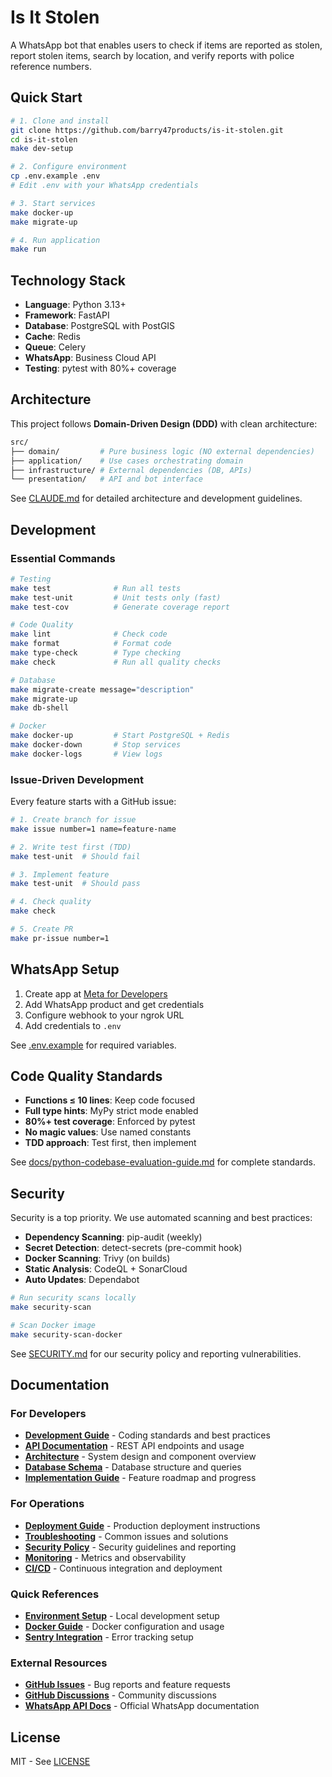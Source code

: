 # Is It Stolen

A WhatsApp bot that enables users to check if items are reported as stolen, report stolen items, search by location, and verify reports with police reference numbers.

## Quick Start

```bash
# 1. Clone and install
git clone https://github.com/barry47products/is-it-stolen.git
cd is-it-stolen
make dev-setup

# 2. Configure environment
cp .env.example .env
# Edit .env with your WhatsApp credentials

# 3. Start services
make docker-up
make migrate-up

# 4. Run application
make run
```

## Technology Stack

- **Language**: Python 3.13+
- **Framework**: FastAPI
- **Database**: PostgreSQL with PostGIS
- **Cache**: Redis
- **Queue**: Celery
- **WhatsApp**: Business Cloud API
- **Testing**: pytest with 80%+ coverage

## Architecture

This project follows **Domain-Driven Design (DDD)** with clean architecture:

```bash
src/
├── domain/         # Pure business logic (NO external dependencies)
├── application/    # Use cases orchestrating domain
├── infrastructure/ # External dependencies (DB, APIs)
└── presentation/   # API and bot interface
```

See [CLAUDE.md](CLAUDE.md) for detailed architecture and development guidelines.

## Development

### Essential Commands

```bash
# Testing
make test              # Run all tests
make test-unit         # Unit tests only (fast)
make test-cov          # Generate coverage report

# Code Quality
make lint              # Check code
make format            # Format code
make type-check        # Type checking
make check             # Run all quality checks

# Database
make migrate-create message="description"
make migrate-up
make db-shell

# Docker
make docker-up         # Start PostgreSQL + Redis
make docker-down       # Stop services
make docker-logs       # View logs
```

### Issue-Driven Development

Every feature starts with a GitHub issue:

```bash
# 1. Create branch for issue
make issue number=1 name=feature-name

# 2. Write test first (TDD)
make test-unit  # Should fail

# 3. Implement feature
make test-unit  # Should pass

# 4. Check quality
make check

# 5. Create PR
make pr-issue number=1
```

## WhatsApp Setup

1. Create app at [Meta for Developers](https://developers.facebook.com)
2. Add WhatsApp product and get credentials
3. Configure webhook to your ngrok URL
4. Add credentials to `.env`

See [.env.example](.env.example) for required variables.

## Code Quality Standards

- **Functions ≤ 10 lines**: Keep code focused
- **Full type hints**: MyPy strict mode enabled
- **80%+ test coverage**: Enforced by pytest
- **No magic values**: Use named constants
- **TDD approach**: Test first, then implement

See [docs/python-codebase-evaluation-guide.md](docs/python-codebase-evaluation-guide.md) for complete standards.

## Security

Security is a top priority. We use automated scanning and best practices:

- **Dependency Scanning**: pip-audit (weekly)
- **Secret Detection**: detect-secrets (pre-commit hook)
- **Docker Scanning**: Trivy (on builds)
- **Static Analysis**: CodeQL + SonarCloud
- **Auto Updates**: Dependabot

```bash
# Run security scans locally
make security-scan

# Scan Docker image
make security-scan-docker
```

See [SECURITY.md](SECURITY.md) for our security policy and reporting vulnerabilities.

## Documentation

### For Developers

- **[Development Guide](CLAUDE.md)** - Coding standards and best practices
- **[API Documentation](docs/API.md)** - REST API endpoints and usage
- **[Architecture](docs/ARCHITECTURE.md)** - System design and component overview
- **[Database Schema](docs/DATABASE.md)** - Database structure and queries
- **[Implementation Guide](docs/is-it-stolen-implementation-guide.md)** - Feature roadmap and progress

### For Operations

- **[Deployment Guide](docs/DEPLOYMENT.md)** - Production deployment instructions
- **[Troubleshooting](docs/TROUBLESHOOTING.md)** - Common issues and solutions
- **[Security Policy](SECURITY.md)** - Security guidelines and reporting
- **[Monitoring](METRICS.md)** - Metrics and observability
- **[CI/CD](CI-CD.md)** - Continuous integration and deployment

### Quick References

- **[Environment Setup](ENVIRONMENT-SETUP.md)** - Local development setup
- **[Docker Guide](DOCKER.md)** - Docker configuration and usage
- **[Sentry Integration](docs/SENTRY.md)** - Error tracking setup

### External Resources

- **[GitHub Issues](https://github.com/barry47products/is-it-stolen/issues)** - Bug reports and feature requests
- **[GitHub Discussions](https://github.com/barry47products/is-it-stolen/discussions)** - Community discussions
- **[WhatsApp API Docs](https://developers.facebook.com/docs/whatsapp)** - Official WhatsApp documentation

## License

MIT - See [LICENSE](LICENSE)
